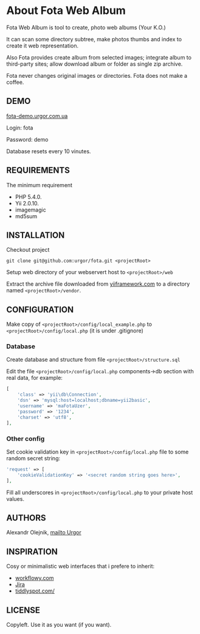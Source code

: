 About Fota Web Album
============================

Fota Web Album is tool to create, photo web albums (Your K.O.)

It can scan some directory subtree, make photos thumbs and index to create it web representation.

Also Fota provides create album from selected images; integrate album to third-party sites; allow download album or folder as single zip archive.

Fota never changes original images or directories. Fota does not make a coffee.

DEMO
----

[fota-demo.urgor.com.ua](http://fota-demo.urgor.com.ua)

Login: fota

Password: demo

Database resets every 10 vinutes.

REQUIREMENTS
------------

The minimum requirement
- PHP 5.4.0.
- Yii 2.0.10.
- imagemagic
- md5sum

INSTALLATION
------------

Checkout project

`git clone git@github.com:urgor/fota.git <projectRoot>`

Setup web directory of your webservert host to `<projectRoot>/web`

Extract the archive file downloaded from [yiiframework.com](http://www.yiiframework.com/download/) to
a directory named `<projectRoot>/vendor`.

CONFIGURATION
-------------

Make copy of `<projectRoot>/config/local_example.php` to `<projectRoot>/config/local.php` (it is under .gitignore)

### Database

Create database and structure from file `<projectRoot>/structure.sql`

Edit the file `<projectRoot>/config/local.php` components->db section with real data, for example:

```php
[
    'class' => 'yii\db\Connection',
    'dsn' => 'mysql:host=localhost;dbname=yii2basic',
    'username' => 'maFotaUzer',
    'password' => '1234',
    'charset' => 'utf8',
],
```

### Other config

Set cookie validation key in `<projectRoot>/config/local.php` file to some random secret string:

```php
'request' => [
    'cookieValidationKey' => '<secret random string goes here>',
],
```

Fill all underscores in `<projectRoot>/config/local.php` to your private host values.

AUTHORS
-------

Alexandr Olejnik, [mailto Urgor](mailto:urgorka@gmail.com)

INSPIRATION
-----------

Cosy or minimalistic web interfaces that i prefere to inherit:

- [workflowy.com](http://workflowy.com)
- [Jira](https://ru.atlassian.com/software/jira)
- [tiddlyspot.com/](http://tiddlyspot.com/)

LICENSE
-------

Copyleft. Use it as you want (if you want).
